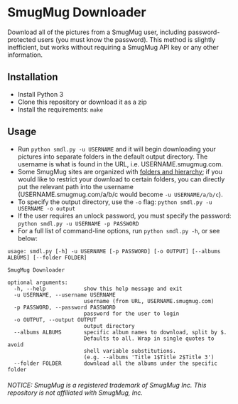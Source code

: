 # SmugMug Downloader
Download all of the pictures from a SmugMug user, including password-protected users (you must know the password). This method is slightly inefficient, but works without requiring a SmugMug API key or any other information.

## Installation
* Install Python 3
* Clone this repository or download it as a zip
* Install the requirements:  `make`

## Usage
* Run `python smdl.py -u USERNAME` and it will begin downloading your pictures into separate folders in the default output directory. The username is what is found in the URL, i.e. USERNAME.smugmug.com.
* Some SmugMug sites are organized with [folders and hierarchy](https://www.smugmughelp.com/hc/en-us/articles/18212469747604-Organize-with-folders-and-hierarchy); if you would like to restrict your download to certain folders, you can directly put the relevant path into the username (USERNAME.smugmug.com/a/b/c would become `-u USERNAME/a/b/c`).
* To specify the output directory, use the `-o` flag: `python smdl.py -u USERNAME -o output`
* If the user requires an unlock password, you must specify the password: `python smdl.py -u USERNAME -p PASSWORD`
* For a full list of command-line options, run `python smdl.py -h`, or see below:
```
usage: smdl.py [-h] -u USERNAME [-p PASSWORD] [-o OUTPUT] [--albums ALBUMS] [--folder FOLDER]

SmugMug Downloader

optional arguments:
  -h, --help            show this help message and exit
  -u USERNAME, --username USERNAME
                        username (from URL, USERNAME.smugmug.com)
  -p PASSWORD, --password PASSWORD
                        password for the user to login
  -o OUTPUT, --output OUTPUT
                        output directory
  --albums ALBUMS       specific album names to download, split by $. 
                        Defaults to all. Wrap in single quotes to avoid 
                        shell variable substitutions. 
                        (e.g. --albums 'Title 1$Title 2$Title 3')
  --folder FOLDER       download all the albums under the specific folder
```


###### NOTICE: SmugMug is a registered trademark of SmugMug Inc. This repository is not affiliated with SmugMug, Inc.
